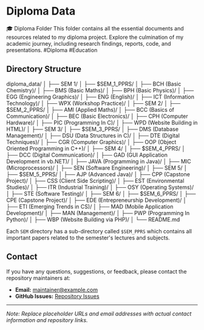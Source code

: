 # Diploma Data
🎓 Diploma Folder This folder contains all the essential documents and resources related to my diploma project. Explore the culmination of my academic journey, including research findings, reports, code, and presentations. #Diploma #Education

## Directory Structure

diploma_data/
│
├── SEM 1/
│ ├── $SEM_1_PPRS/
│ ├── BCH (Basic Chemistry)/
│ ├── BMS (Basic Maths)/
│ ├── BPH (Basic Physics)/
│ ├── EGG (Engineering Graphics)/
│ ├── ENG (English)/
│ ├── ICT (Information Technology)/
│ ├── WPX (Workshop Practice)/
│
├── SEM 2/
│ ├── $SEM_2_PPRS/
│ ├── AMI (Applied Maths)/
│ ├── BCC (Basics of Communication)/
│ ├── BEC (Basic Electronics)/
│ ├── CPH (Computer Hardware)/
│ ├── PIC (Programming In C)/
│ ├── WPD (Website Building in HTML)/
│
├── SEM 3/
│ ├── $SEM_3_PPRS/
│ ├── DMS (Database Management)/
│ ├── DSU (Data Structures in C)/
│ ├── DTE (Digital Techniques)/
│ ├── CGR (Computer Graphics)/
│ ├── OOP (Object Oriented Programming in C++)/
│
├── SEM 4/
│ ├── $SEM_4_PPRS/
│ ├── DCC (Digital Communication)/
│ ├── GAD (GUI Application Development in vb.NET)/
│ ├── JAVA (Programming in Java)/
│ ├── MIC (Microprocessors)/
│ ├── SEN (Software Engineering)/
│
├── SEM 5/
│ ├── $SEM_5_PPRS/
│ ├── AJP (Advanced Java)/
│ ├── CPP (Capstone Project)/
│ ├── CSS (Client Side Scripting)/
│ ├── EST (Environmental Studies)/
│ ├── ITR (Industrial Training)/
│ ├── OSY (Operating Systems)/
│ ├── STE (Software Testing)/
│
├── SEM 6/
│ ├── $SEM_6_PPRS/
│ ├── CPE (Capstone Project)/
│ ├── EDE (Entrepreneurship Development)/
│ ├── ETI (Emerging Trends in CS)/
│ ├── MAD (Mobile Application Development)/
│ ├── MAN (Management)/
│ ├── PWP (Programming In Python)/
│ ├── WBP (Website Building via PHP)/
│
└── README.md


Each `SEM` directory has a sub-directory called `$SEM_PPRS` which contains all important papers related to the semester's lectures and subjects.

## Contact

If you have any questions, suggestions, or feedback, please contact the repository maintainers at:

- **Email:** maintainer@example.com
- **GitHub Issues:** [Repository Issues](https://github.com/yourusername/diploma-data-repository/issues)

---

*Note: Replace placeholder URLs and email addresses with actual contact information and repository links.*
